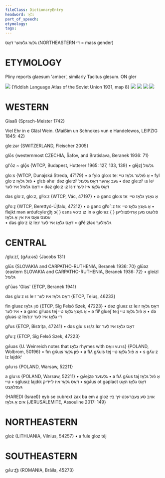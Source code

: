 ```yaml
---
fileClass: DictionaryEntry
headword: גלאָז
part_of_speech: 
etymology: 
tags: 
---
```

גלאָז
גלעזער
דאָס
(NORTHEASTERN די = mass gender)

ETYMOLOGY
===========
Pliny reports glaesum 'amber', similarly Tacitus glesum.
ON gler

![](https://ia801509.us.archive.org/29/items/shprakhatlas/ShprakhatlasKarte8-Optimized.jpg)
{Yiddish Language Atlas of the Soviet Union 1931, map 8}
![](https://ia902902.us.archive.org/9/items/Yiddish-Dialect-Maps/Herzog4-1-3-GeltBlutFlejshGlozShtrojVaserBrojtLixt-104.jpg)
![](https://ia902902.us.archive.org/9/items/Yiddish-Dialect-Maps/Herzog4-36-GenderChangesCounterToSlavicModel-126.jpg)
![](https://ia902902.us.archive.org/9/items/Yiddish-Dialect-Maps/Herzog4-7-DiffusionOfNewGenderCategories-107.jpg)
![](https://ia802902.us.archive.org/9/items/Yiddish-Dialect-Maps/Herzog5-37-40-GlozTolNotOnton-186.jpg)

WESTERN
========

Glaaß {Sprach-Meister 1742}

Viel Ehr in e Gläsl Wein.
{Maißim un Schnokes vun e Handelewos, LEIPZIG 1845: 42}

gleːzər {SWITZERLAND, Fleischer 2005}

glōs {westernmost CZECHIA, Šafov, and Bratislava, Beranek 1936: 71}

gl'ōz ~ glǭs {WTCP, Budapest, Hutterer 1965: 127, 133, 139}
	•	glę̄zl̥ גלעזל

gloːs {WTCP, Dunajská Streda, 47179}
	•	ə fylα gloːs teː אַ פֿולער גלאָז טיי
	•	fyl gloˑz פֿול גלאָז
	•	gʲɛb əheˑ dəz gleˑzlʲ געב אַהער דאָס גלעזל
	•	dəz gleːzlʲ ɩs leᵓ דאָס גלעזל איז לער
	•	dəz gloːz ɩz lɛˑr דאָס גלאָז איז לער

dəs gloˑz, gloːz, glʲoːz {WTCP, Vác, 47197}
	•	ə ganc gloːs teː אַ גאַנץ גלאָז טיי

glʲoːz̥ {WTCP, Berettyó-Újfalu, 47212}
	•	ə ganc glʲoˆːz teː אַ גאַנץ גלאָז טיי
	•	flejkt mən əróufcyleˑg͡ŋ ɔ{ } ɛsns voˑz ɩz in ə gloˑəz פֿלעגט מען אַרויפֿצולייגן { } עסנס וואָס איז אין אַ גלאָז  
	•	dəs gloˑz iz leːr דאָס גלאָז איז לער
	•	glʲéːzɫəx גלעזלעך

CENTRAL
========

/gluːz/, {gʎuːəs} {Jacobs 131}

glūs {SLOVAKIA and CARPATHO-RUTHENIA, Beranek 1936: 70}
glūəz {eastern SLOVAKIA and CARPATHO-RUTHENIA, Beranek 1936: 72}
	•	gleizl גלעזל

gl'ūəs 'Glas' {ETCP, Beranek 1941}

dəs gluˑz ɩs leˑr דאָס גלאָז איז לער {ETCP, Teiuș, 46233}

fin gluəz פֿון גלאָז {ETCP, Sîg Felső Szek, 47223}
	•	dəz gluəz ɩz leːr דאָס גלאָז איז לער
	•	a ganc glʲuəs tej אַ גאַנץ גלאָז טיי
	•	ə filʲ glueʃ teːj אַ פֿול גלאָז טיי
	•	də gluəs ɩz le/ɛːr די גלאָז איז לער

glʲus {ETCP, Bistriţa, 47241}
	•	dəs gluˑs ɩs/z lɛr דאָס גלאָז איז לער 

glʲuˑz̥ {ETCP, Sîg Felső Szek, 47223}

gʎuəs {U. Weinreich notes that גלאָז rhymes with וואָס vuˑɩs} {POLAND, Wolbrom, 50196}
	•	fɩn gʎuɩs פֿון גלאָז
	•	a fiʎ gʎuis tej אַ פֿול גלאָז טיי
	•	s gʎuˑz iz lajdɩkʲ

gʎuˑɩs {POLAND, Warsaw, 52211}

a gluˑɩs {POLAND, Warsaw, 52211}
	•	gʎejzə גלעזער
	•	a fɩʎ gʎus taj אַ פֿול גלאָז טיי
	•	sglusɩz lajdɩk דאָס גלאָז איז ליידיק
	•	sgʎus ot gəplact דאָס גלאָז האָט געפּלאַצט

{HAREDI (Israel)}
eyb se cubrext zax ba em a gloz אויב סע צעברעכט זיך בײַ אים אַ גלאָז {JERUSALEMITE, Assouline 2017: 149}

NORTHEASTERN
==============

gloz̀ {LITHUANIA, Vilnius, 54257}
	•	a fule gloz téj

SOUTHEASTERN
==============

gʎuˑz͜͡s {ROMANIA, Brăila, 45273}

